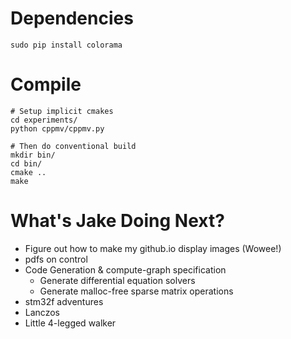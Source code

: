 
# Dependencies

```shell
sudo pip install colorama
```


# Compile
```shell
# Setup implicit cmakes
cd experiments/
python cppmv/cppmv.py

# Then do conventional build
mkdir bin/
cd bin/
cmake ..
make
```


# What's Jake Doing Next?
* Figure out how to make my github.io display images (Wowee!)
* pdfs on control
* Code Generation & compute-graph specification
    * Generate differential equation solvers
    * Generate malloc-free sparse matrix operations
* stm32f adventures
* Lanczos
* Little 4-legged walker
